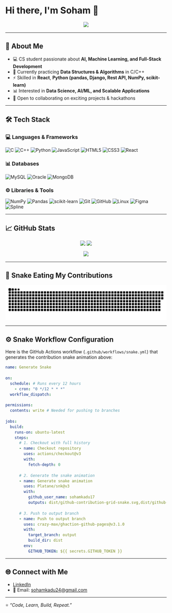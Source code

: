 # Hi there, I'm Soham 👋  

<p align="center">
  <img src="https://readme-typing-svg.herokuapp.com?size=25&color=58A6FF&center=true&vCenter=true&width=600&lines=CS+Student+%7C+AI+%26+ML+Enthusiast;React+%7C+Python+%7C+C%2FC%2B%2B;Full+Stack+Developer+In+Progress;Always+Learning+New+Things+🚀" />
</p>

---

## 🚀 About Me  
- 💻 CS student passionate about **AI, Machine Learning, and Full-Stack Development**  
- 🌱 Currently practicing **Data Structures & Algorithms** in C/C++  
- ⚡ Skilled in **React**, **Python (pandas, Django, Rest API, NumPy, scikit-learn)**  
- 📊 Interested in **Data Science, AI/ML, and Scalable Applications**  
- 🔗 Open to collaborating on exciting projects & hackathons  

---

## 🛠️ Tech Stack  

### 💻 Languages & Frameworks  
![C](https://img.shields.io/badge/C-00599C?style=for-the-badge&logo=c&logoColor=white)
![C++](https://img.shields.io/badge/C%2B%2B-00599C?style=for-the-badge&logo=c%2B%2B&logoColor=white)
![Python](https://img.shields.io/badge/Python-3776AB?style=for-the-badge&logo=python&logoColor=white)
![JavaScript](https://img.shields.io/badge/JavaScript-F7DF1E?style=for-the-badge&logo=javascript&logoColor=black)
![HTML5](https://img.shields.io/badge/HTML5-E34F26?style=for-the-badge&logo=html5&logoColor=white)
![CSS3](https://img.shields.io/badge/CSS3-1572B6?style=for-the-badge&logo=css3&logoColor=white)
![React](https://img.shields.io/badge/React-20232A?style=for-the-badge&logo=react&logoColor=61DAFB)

### 📊 Databases  
![MySQL](https://img.shields.io/badge/MySQL-4479A1?style=for-the-badge&logo=mysql&logoColor=white)
![Oracle](https://img.shields.io/badge/Oracle-F80000?style=for-the-badge&logo=oracle&logoColor=white)
![MongoDB](https://img.shields.io/badge/MongoDB-4EA94B?style=for-the-badge&logo=mongodb&logoColor=white)

### ⚙️ Libraries & Tools  
![NumPy](https://img.shields.io/badge/Numpy-013243?style=for-the-badge&logo=numpy&logoColor=white)
![Pandas](https://img.shields.io/badge/Pandas-150458?style=for-the-badge&logo=pandas&logoColor=white)
![scikit-learn](https://img.shields.io/badge/Scikit--Learn-F7931E?style=for-the-badge&logo=scikit-learn&logoColor=white)
![Git](https://img.shields.io/badge/Git-F05032?style=for-the-badge&logo=git&logoColor=white)
![GitHub](https://img.shields.io/badge/GitHub-181717?style=for-the-badge&logo=github&logoColor=white)
![Linux](https://img.shields.io/badge/Linux-FCC624?style=for-the-badge&logo=linux&logoColor=black)
![Figma](https://img.shields.io/badge/Figma-F24E1E?style=for-the-badge&logo=figma&logoColor=white)
![Spline](https://img.shields.io/badge/Spline-0A0A0A?style=for-the-badge&logo=spline&logoColor=white)

---

## 📈 GitHub Stats  
<p align="center">
  <img src="https://github-readme-stats.vercel.app/api?username=sohamkadu17&show_icons=true&theme=tokyonight" height="180em"/>
  <img src="https://github-readme-streak-stats.herokuapp.com/?user=sohamkadu17&theme=tokyonight" height="180em"/>
</p>

<p align="center">
  <img src="https://github-readme-stats.vercel.app/api/top-langs/?username=sohamkadu17&layout=compact&theme=tokyonight" height="180em"/>
</p>

---

## 🐍 Snake Eating My Contributions  
<p align="center">
  <img src="https://raw.githubusercontent.com/sohamkadu17/sohamkadu17/output/github-contribution-grid-snake.svg,dist/github-contribution-grid-snake-dark.svg" alt="snake animation" />
  <br>

</p>

---

## ⚙️ Snake Workflow Configuration

Here is the GitHub Actions workflow (`.github/workflows/snake.yml`) that generates the contribution snake animation above:

```yaml
name: Generate Snake

on:
  schedule: # Runs every 12 hours
    - cron: "0 */12 * * *"
  workflow_dispatch:

permissions:
  contents: write # Needed for pushing to branches

jobs:
  build:
    runs-on: ubuntu-latest
    steps:
      # 1. Checkout with full history
      - name: Checkout repository
        uses: actions/checkout@v3
        with:
          fetch-depth: 0

      # 2. Generate the snake animation
      - name: Generate snake animation
        uses: Platane/snk@v3
        with:
          github_user_name: sohamkadu17
          outputs: dist/github-contribution-grid-snake.svg,dist/github-contribution-grid-snake-dark.svg?palette=github-dark

      # 3. Push to output branch
      - name: Push to output branch
        uses: crazy-max/ghaction-github-pages@v3.1.0
        with:
          target_branch: output
          build_dir: dist
        env:
          GITHUB_TOKEN: ${{ secrets.GITHUB_TOKEN }}
```

---

## 🌐 Connect with Me  
- [LinkedIn](www.linkedin.com/in/soham-kadu-4b1214359) 
- 📧 Email: sohamkadu24@gmail.com
---

⭐️ *“Code, Learn, Build, Repeat.”*  
